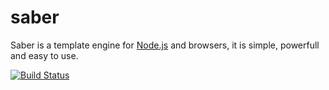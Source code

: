 # saber
Saber is a template engine for [Node.js](https://nodejs.org) and browsers, it is simple, powerfull and easy to use.

[![Build Status](https://travis-ci.org/eshengsky/saber.svg?branch=master)](https://travis-ci.org/eshengsky/saber)